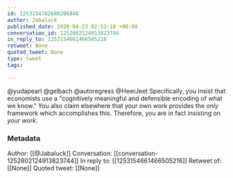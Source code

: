 ```yaml
---
id: 1253154702688206848
author: Jabaluck
published_date: 2020-04-23 02:52:18 +00:00
conversation_id: 1252802124913823744
in_reply_to: 1253154661466505216
retweet: None
quoted_tweet: None
type: tweet
tags:

---
```


@yudapearl @gelbach @autoregress @HeerJeet Specifically, you insist that economists use a "cognitively meaningful and defensible encoding of what we know." You also claim elsewhere that your own work provides the *only* framework which accomplishes this. Therefore, you are in fact insisting on *your work*.

### Metadata

Author: [[@Jabaluck]]
Conversation: [[conversation-1252802124913823744]]
In reply to: [[1253154661466505216]]
Retweet of: [[None]]
Quoted tweet: [[None]]
